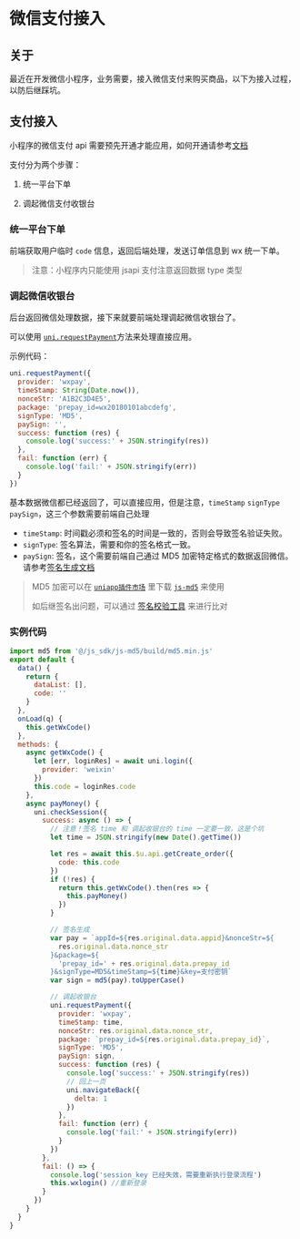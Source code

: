 # 微信支付接入

## 关于

最近在开发微信小程序，业务需要，接入微信支付来购买商品，以下为接入过程，以防后继踩坑。

## 支付接入

小程序的微信支付 api 需要预先开通才能应用，如何开通请参考[文档](https://pay.weixin.qq.com/wiki/doc/api/wxa/wxa_api.php?chapter=7_11&index=2)

支付分为两个步骤：

1. 统一平台下单

2. 调起微信支付收银台

### 统一平台下单

前端获取用户临时 `code` 信息，返回后端处理，发送订单信息到 wx 统一下单。

> 注意：小程序内只能使用 jsapi 支付注意返回数据 type 类型

### 调起微信收银台

后台返回微信处理数据，接下来就要前端处理调起微信收银台了。

可以使用 [`uni.requestPayment`](https://uniapp.dcloud.io/api/plugins/payment?id=requestpayment)方法来处理直接应用。

示例代码：

```js
uni.requestPayment({
  provider: 'wxpay',
  timeStamp: String(Date.now()),
  nonceStr: 'A1B2C3D4E5',
  package: 'prepay_id=wx20180101abcdefg',
  signType: 'MD5',
  paySign: '',
  success: function (res) {
    console.log('success:' + JSON.stringify(res))
  },
  fail: function (err) {
    console.log('fail:' + JSON.stringify(err))
  }
})
```

基本数据微信都已经返回了，可以直接应用，但是注意，`timeStamp` `signType` `paySign`，这三个参数需要前端自己处理

- `timeStamp`: 时间戳必须和签名的时间是一致的，否则会导致签名验证失败。
- `signType`: 签名算法，需要和你的签名格式一致。
- `paySign`: 签名，这个需要前端自己通过 MD5 加密特定格式的数据返回微信。请参考[签名生成文档](https://pay.weixin.qq.com/wiki/doc/api/wxa/wxa_api.php?chapter=7_7&index=3)

> MD5 加密可以在 [`uniapp插件市场`](https://ext.dcloud.net.cn/) 里下载 [`js-md5`](https://ext.dcloud.net.cn/plugin?id=5) 来使用
>
> 如后继签名出问题，可以通过 [签名校验工具](https://pay.weixin.qq.com/wiki/doc/api/wxa/wxa_api.php?chapter=20_1) 来进行比对

### 实例代码

```js
import md5 from '@/js_sdk/js-md5/build/md5.min.js'
export default {
  data() {
    return {
      dataList: [],
      code: ''
    }
  },
  onLoad(q) {
    this.getWxCode()
  },
  methods: {
    async getWxCode() {
      let [err, loginRes] = await uni.login({
        provider: 'weixin'
      })
      this.code = loginRes.code
    },
    async payMoney() {
      uni.checkSession({
        success: async () => {
          // 注意！签名 time 和 调起收银台的 time 一定要一致，这是个坑
          let time = JSON.stringify(new Date().getTime())

          let res = await this.$u.api.getCreate_order({
            code: this.code
          })
          if (!res) {
            return this.getWxCode().then(res => {
              this.payMoney()
            })
          }

          // 签名生成
          var pay = `appId=${res.original.data.appid}&nonceStr=${
            res.original.data.nonce_str
          }&package=${
            'prepay_id=' + res.original.data.prepay_id
          }&signType=MD5&timeStamp=${time}&key=支付密钥`
          var sign = md5(pay).toUpperCase()

          // 调起收银台
          uni.requestPayment({
            provider: 'wxpay',
            timeStamp: time,
            nonceStr: res.original.data.nonce_str,
            package: `prepay_id=${res.original.data.prepay_id}`,
            signType: 'MD5',
            paySign: sign,
            success: function (res) {
              console.log('success:' + JSON.stringify(res))
              // 回上一页
              uni.navigateBack({
                delta: 1
              })
            },
            fail: function (err) {
              console.log('fail:' + JSON.stringify(err))
            }
          })
        },
        fail: () => {
          console.log('session_key 已经失效，需要重新执行登录流程')
          this.wxlogin() //重新登录
        }
      })
    }
  }
}
```
